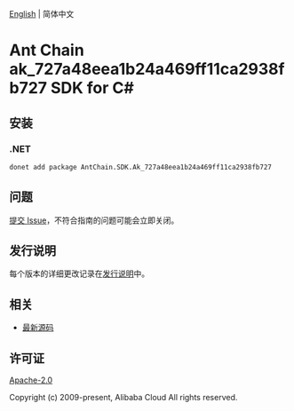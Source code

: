 [English](README.md) | 简体中文

# Ant Chain ak_727a48eea1b24a469ff11ca2938fb727 SDK for C#

## 安装

### .NET

```bash
donet add package AntChain.SDK.Ak_727a48eea1b24a469ff11ca2938fb727
```

## 问题

[提交 Issue](https://github.com/alipay/antchain-openapi-prod-sdk/issues/new)，不符合指南的问题可能会立即关闭。

## 发行说明

每个版本的详细更改记录在[发行说明](./ChangeLog.txt)中。

## 相关

* [最新源码](https://github.com/antchain-openapi-prod-sdk)

## 许可证

[Apache-2.0](http://www.apache.org/licenses/LICENSE-2.0)

Copyright (c) 2009-present, Alibaba Cloud All rights reserved.
